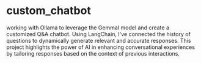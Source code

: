 # custom_chatbot
  working with Ollama to leverage the GemmaI model and create a customized Q&A chatbot. Using LangChain, I've connected the history of questions to dynamically generate relevant and accurate responses. This project highlights the power of AI in enhancing conversational experiences by tailoring responses based on the context of previous interactions.
